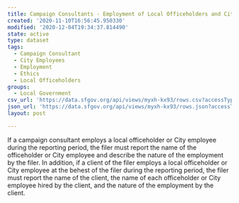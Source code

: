 ```yaml
---
title: Campaign Consultants - Employment of Local Officeholders and City Employees
created: '2020-11-10T16:56:45.950330'
modified: '2020-12-04T19:34:37.814490'
state: active
type: dataset
tags:
  - Campaign Consultant
  - City Employees
  - Employment
  - Ethics
  - Local Officeholders
groups:
  - Local Government
csv_url: 'https://data.sfgov.org/api/views/myxh-kx93/rows.csv?accessType=DOWNLOAD'
json_url: 'https://data.sfgov.org/api/views/myxh-kx93/rows.json?accessType=DOWNLOAD'
layout: post

---
```

If a campaign consultant employs a local officeholder or City employee during the reporting period, the filer must report the name of the officeholder or City employee and describe the nature of the employment by the filer. In addition, if a client of the filer employs a local officeholder or City employee at the behest of the filer during the reporting period, the filer must report the name of the client, the name of each officeholder or City employee hired by the client, and the nature of the employment by the client.
